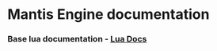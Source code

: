 # Mantis Engine documentation 
### Base lua documentation - [Lua Docs](https://www.lua.org/docs.html) 
